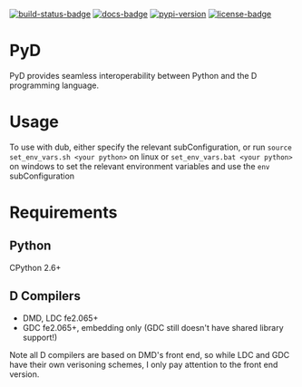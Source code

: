 [![build-status-badge]][build-status]
[![docs-badge]][docs]
[![pypi-version]][pypi]
[![license-badge]][license]

# PyD

PyD provides seamless interoperability between Python and the D programming language.

# Usage

To use with dub, either specify the relevant subConfiguration, or run
`source set_env_vars.sh <your python>` on linux or
`set_env_vars.bat <your python>` on windows to set the relevant environment variables
and use the `env` subConfiguration

# Requirements

## Python

CPython 2.6+

## D Compilers

* DMD, LDC fe2.065+
* GDC fe2.065+, embedding only (GDC still doesn't have shared library support!)

Note all D compilers are based on DMD's front end, so while LDC and GDC have
their own verisoning schemes, I only pay attention to the front end version.


[build-status-badge]: https://travis-ci.org/ariovistus/pyd.svg?branch=master
[build-status]: https://travis-ci.org/ariovistus/pyd
[docs-badge]: https://readthedocs.org/projects/pyd/badge/
[docs]: http://pyd.readthedocs.org/
[pypi-version]: https://img.shields.io/pypi/v/pyd.svg
[pypi]: https://pypi.python.org/pypi/pyd
[license-badge]: https://img.shields.io/pypi/l/pyd.svg
[license]: https://pypi.python.org/pypi/pyd/
